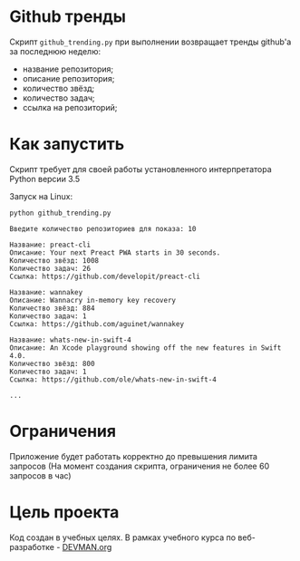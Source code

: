 # Github тренды

Скрипт `github_trending.py` при выполнении возвращает тренды github'а за последнюю неделю:

- название репозитория;
- описание репозитория;
- количество звёзд;
- количество задач;
- ссылка на репозиторий;

# Как запустить

Скрипт требует для своей работы установленного интерпретатора Python версии 3.5

Запуск на Linux:

```
python github_trending.py

Введите количество репозиториев для показа: 10

Название: preact-cli
Описание: Your next Preact PWA starts in 30 seconds.
Количество звёзд: 1008
Количество задач: 26
Ссылка: https://github.com/developit/preact-cli

Название: wannakey
Описание: Wannacry in-memory key recovery
Количество звёзд: 884
Количество задач: 1
Ссылка: https://github.com/aguinet/wannakey

Название: whats-new-in-swift-4
Описание: An Xcode playground showing off the new features in Swift 4.0.
Количество звёзд: 800
Количество задач: 1
Ссылка: https://github.com/ole/whats-new-in-swift-4

...
```

# Ограничения

Приложение будет работать корректно до превышения лимита запросов 
(На момент создания скрипта, ограничения не более 60 запросов в час)

# Цель проекта

Код создан в учебных целях. В рамках учебного курса по веб-разработке - [DEVMAN.org](https://devman.org)
